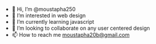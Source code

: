 - 👋 Hi, I’m @moustapha250
- 👀 I’m interested in web design 
- 🌱 I’m currently learning javascript
- 💞️ I’m looking to collaborate on any user centered design
- 📫 How to reach me moustapha20b@gmail.com

<!---
moustapha250/moustapha250 is a ✨ special ✨ repository because its `README.md` (this file) appears on your GitHub profile.
You can click the Preview link to take a look at your changes.
--->
